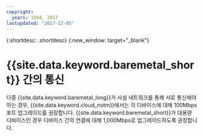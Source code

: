 ```yaml
---
copyright:
  years: 1994, 2017
lastupdated: "2017-12-05"
---
```


{:shortdesc: .shortdesc}
{:new_window: target="_blank"}


# {{site.data.keyword.baremetal_short}} 간의 통신

다중 {{site.data.keyword.baremetal_long}}가 사설 네트워크를 통해 서로 통신해야 하는 경우, {{site.data.keyword.cloud_notm}}에서는 각 디바이스에 대해 100Mbps 포트 업그레이드를 권장합니다. {{site.data.keyword.baremetal_short}}가 대용량 디바이스인 경우 디바이스 간의 연결에 대해 1,000Mbps로 업그레이드하도록 권장합니다.
